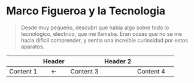 # Marco Figueroa y la Tecnologia
>Desde muy pequeño, descubri que habia algo sobre todo lo tecnologico, electrico, que me llamaba. Eran cosas que no se me hacia dificil comprender, y sentia una increible curiosidad por estos aparatos. 

||Header ||Header 2|||
|:----------| :--: | :----: |:---:|:-----:|----:|
| Content 1| &larr; |Content 3||Content 4|